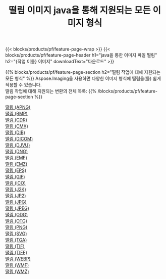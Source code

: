 ﻿---
title: 떨림 이미지 java을 통해 지원되는 모든 이미지 형식 
weight: 3920
url: /ko/java/dither 
lang: ko
langdirlevel: 2
locales: zh-hans,ja,it,ru,de,es,fr,nl,id,lt,pl,pt,vi,tr,ko,zh-hant,ar,hi,th,sv,cs,uk,he
description: Aspose.Imaging을 사용하면 java을 통해 쉽게 떨림 이미지를 만들 수 있습니다.
---

{{< blocks/products/pf/feature-page-wrap >}}
{{< blocks/products/pf/feature-page-header h1="java을 통한 이미지 파일 떨림" h2="{작업 이름} 이미지" downloadText="다운로드" >}}


{{% blocks/products/pf/feature-page-section  h2="떨림 작업에 대해 지원되는 모든 형식" %}}
Aspose.Imaging을 사용하면 다양한 이미지 형식에 떨림을(를) 쉽게 적용할 수 있습니다.
<br/>
떨림 작업에 대해 지원되는 변환의 전체 목록:
{{% /blocks/products/pf/feature-page-section %}}
<div class="container-fluid productfamilypage bg-gray">
    <div class="convertypes bg-gray agp-content section">
        <div class="container">
		<div class="row other-converters">
		    <div class='col-md-2 other-converter remove-lp remove-rp'><a href="/imaging/ko/java/dither/apng" >떨림 (APNG)</a></div><div class='col-md-2 other-converter remove-lp remove-rp'><a href="/imaging/ko/java/dither/bmp" >떨림 (BMP)</a></div><div class='col-md-2 other-converter remove-lp remove-rp'><a href="/imaging/ko/java/dither/cdr" >떨림 (CDR)</a></div><div class='col-md-2 other-converter remove-lp remove-rp'><a href="/imaging/ko/java/dither/cmx" >떨림 (CMX)</a></div><div class='col-md-2 other-converter remove-lp remove-rp'><a href="/imaging/ko/java/dither/dib" >떨림 (DIB)</a></div><div class='col-md-2 other-converter remove-lp remove-rp'><a href="/imaging/ko/java/dither/dicom" >떨림 (DICOM)</a></div><div class='col-md-2 other-converter remove-lp remove-rp'><a href="/imaging/ko/java/dither/djvu" >떨림 (DJVU)</a></div><div class='col-md-2 other-converter remove-lp remove-rp'><a href="/imaging/ko/java/dither/dng" >떨림 (DNG)</a></div><div class='col-md-2 other-converter remove-lp remove-rp'><a href="/imaging/ko/java/dither/emf" >떨림 (EMF)</a></div><div class='col-md-2 other-converter remove-lp remove-rp'><a href="/imaging/ko/java/dither/emz" >떨림 (EMZ)</a></div><div class='col-md-2 other-converter remove-lp remove-rp'><a href="/imaging/ko/java/dither/eps" >떨림 (EPS)</a></div><div class='col-md-2 other-converter remove-lp remove-rp'><a href="/imaging/ko/java/dither/gif" >떨림 (GIF)</a></div><div class='col-md-2 other-converter remove-lp remove-rp'><a href="/imaging/ko/java/dither/ico" >떨림 (ICO)</a></div><div class='col-md-2 other-converter remove-lp remove-rp'><a href="/imaging/ko/java/dither/j2k" >떨림 (J2K)</a></div><div class='col-md-2 other-converter remove-lp remove-rp'><a href="/imaging/ko/java/dither/jp2" >떨림 (JP2)</a></div><div class='col-md-2 other-converter remove-lp remove-rp'><a href="/imaging/ko/java/dither/jpg" >떨림 (JPG)</a></div><div class='col-md-2 other-converter remove-lp remove-rp'><a href="/imaging/ko/java/dither/jpeg" >떨림 (JPEG)</a></div><div class='col-md-2 other-converter remove-lp remove-rp'><a href="/imaging/ko/java/dither/odg" >떨림 (ODG)</a></div><div class='col-md-2 other-converter remove-lp remove-rp'><a href="/imaging/ko/java/dither/otg" >떨림 (OTG)</a></div><div class='col-md-2 other-converter remove-lp remove-rp'><a href="/imaging/ko/java/dither/png" >떨림 (PNG)</a></div><div class='col-md-2 other-converter remove-lp remove-rp'><a href="/imaging/ko/java/dither/svg" >떨림 (SVG)</a></div><div class='col-md-2 other-converter remove-lp remove-rp'><a href="/imaging/ko/java/dither/tga" >떨림 (TGA)</a></div><div class='col-md-2 other-converter remove-lp remove-rp'><a href="/imaging/ko/java/dither/tif" >떨림 (TIF)</a></div><div class='col-md-2 other-converter remove-lp remove-rp'><a href="/imaging/ko/java/dither/tiff" >떨림 (TIFF)</a></div><div class='col-md-2 other-converter remove-lp remove-rp'><a href="/imaging/ko/java/dither/webp" >떨림 (WEBP)</a></div><div class='col-md-2 other-converter remove-lp remove-rp'><a href="/imaging/ko/java/dither/wmf" >떨림 (WMF)</a></div><div class='col-md-2 other-converter remove-lp remove-rp'><a href="/imaging/ko/java/dither/wmz" >떨림 (WMZ)</a></div>
                </div>
        </div>
    </div>
</div>
<br/>
